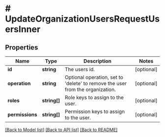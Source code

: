 # # UpdateOrganizationUsersRequestUsersInner

## Properties

Name | Type | Description | Notes
------------ | ------------- | ------------- | -------------
**id** | **string** | The users id. | [optional]
**operation** | **string** | Optional operation, set to &#39;delete&#39; to remove the user from the organization. | [optional]
**roles** | **string[]** | Role keys to assign to the user. | [optional]
**permissions** | **string[]** | Permission keys to assign to the user. | [optional]

[[Back to Model list]](../../README.md#models) [[Back to API list]](../../README.md#endpoints) [[Back to README]](../../README.md)
